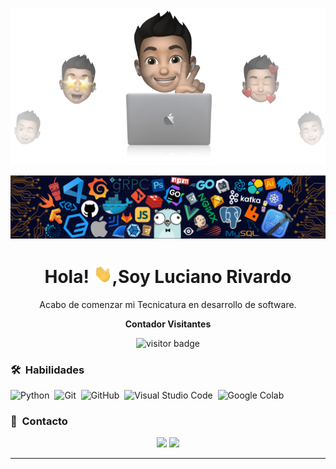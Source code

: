 <p align="center"><img src="https://raw.githubusercontent.com/KevinPatel04/KevinPatel04/master/cover-thompson.png"></p>
<p align="center"><img src="https://raw.githubusercontent.com/KevinPatel04/KevinPatel04/master/header.png"></p>

<h1 align="center">Hola! <img src="https://raw.githubusercontent.com/KevinPatel04/KevinPatel04/master/Hi.gif" width="30px">,Soy Luciano Rivardo </h1>

<p align="center" width="150px">Acabo de comenzar mi Tecnicatura en desarrollo de software.</p>

<p align="center"><b>Contador Visitantes</b></p>
<p align="center"><img src="https://profile-counter.glitch.me/luchorivardo/count.svg?" alt="visitor badge"/></p>

### 🛠 &nbsp;Habilidades

![Python](https://img.shields.io/badge/-Python-05122A?style=flat&logo=python)&nbsp;
![Git](https://img.shields.io/badge/-Git-05122A?style=flat&logo=git)&nbsp;
![GitHub](https://img.shields.io/badge/-GitHub-05122A?style=flat&logo=github)&nbsp;
![Visual Studio Code](https://img.shields.io/badge/-Visual%20Studio%20Code-05122A?style=flat&logo=visual-studio-code&logoColor=007ACC)&nbsp;
![Google Colab](https://img.shields.io/badge/-Google%20Colab-05122A?style=flat&logo=google-colab&logoColor=F9AB00)&nbsp;

### :link: &nbsp;Contacto

<p align="center">
<a href="mailto:luchorivardo@gmail.com"><img src="https://img.shields.io/badge/-luchorivardo@gmail.com-D14836?style=for-the-badge&logo=Gmail&logoColor=white"/></a>
<a href="https://www.instagram.com/luchorivardo5/"><img src="https://img.shields.io/badge/-luchorivardo05-E4405F?style=for-the-badge&logo=Instagram&logoColor=white"/></a>
</p>

---
